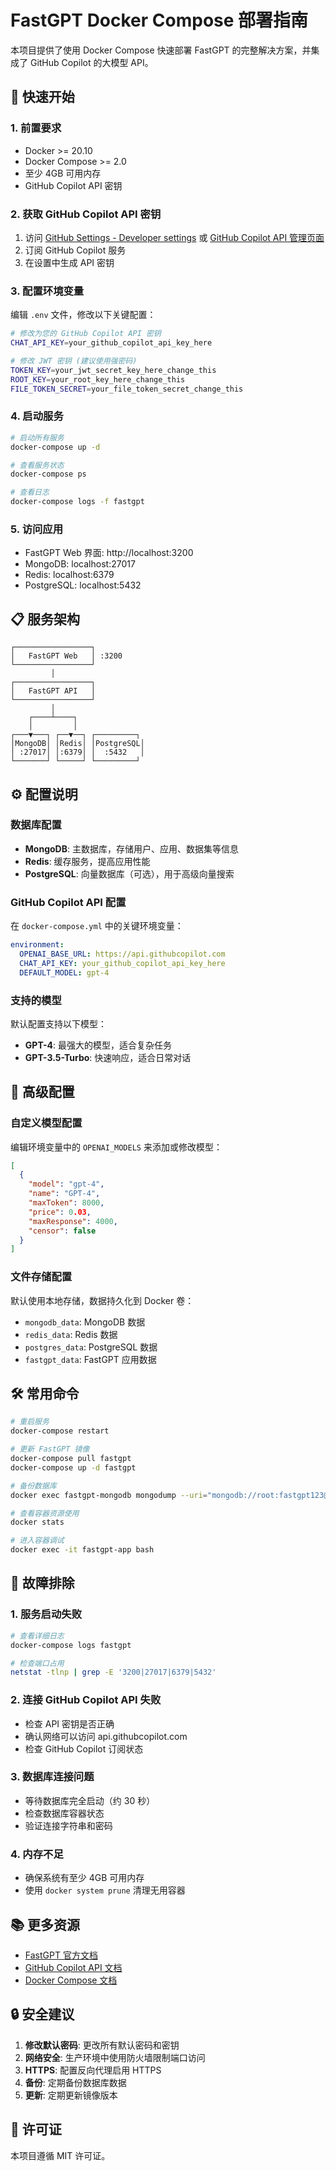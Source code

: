 # FastGPT Docker Compose 部署指南

本项目提供了使用 Docker Compose 快速部署 FastGPT 的完整解决方案，并集成了 GitHub Copilot 的大模型 API。

## 🚀 快速开始

### 1. 前置要求

- Docker >= 20.10
- Docker Compose >= 2.0
- 至少 4GB 可用内存
- GitHub Copilot API 密钥

### 2. 获取 GitHub Copilot API 密钥

1. 访问 [GitHub Settings - Developer settings](https://github.com/settings/tokens) 或 [GitHub Copilot API 管理页面](https://github.com/settings/copilot)
2. 订阅 GitHub Copilot 服务
3. 在设置中生成 API 密钥

### 3. 配置环境变量

编辑 `.env` 文件，修改以下关键配置：

```bash
# 修改为您的 GitHub Copilot API 密钥
CHAT_API_KEY=your_github_copilot_api_key_here

# 修改 JWT 密钥 (建议使用强密码)
TOKEN_KEY=your_jwt_secret_key_here_change_this
ROOT_KEY=your_root_key_here_change_this
FILE_TOKEN_SECRET=your_file_token_secret_change_this
```

### 4. 启动服务

```bash
# 启动所有服务
docker-compose up -d

# 查看服务状态
docker-compose ps

# 查看日志
docker-compose logs -f fastgpt
```

### 5. 访问应用

- FastGPT Web 界面: http://localhost:3200
- MongoDB: localhost:27017
- Redis: localhost:6379
- PostgreSQL: localhost:5432

## 📋 服务架构

```
┌─────────────────┐
│   FastGPT Web   │ :3200
└─────────────────┘
         │
┌─────────────────┐
│   FastGPT API   │
└─────────────────┘
         │
    ┌────┴────┐
    │         │
┌───▼───┐ ┌──▼──┐ ┌─────────┐
│MongoDB│ │Redis│ │PostgreSQL│
│ :27017│ │:6379│ │  :5432   │
└───────┘ └─────┘ └─────────┘
```

## ⚙️ 配置说明

### 数据库配置

- **MongoDB**: 主数据库，存储用户、应用、数据集等信息
- **Redis**: 缓存服务，提高应用性能
- **PostgreSQL**: 向量数据库（可选），用于高级向量搜索

### GitHub Copilot API 配置

在 `docker-compose.yml` 中的关键环境变量：

```yaml
environment:
  OPENAI_BASE_URL: https://api.githubcopilot.com
  CHAT_API_KEY: your_github_copilot_api_key_here
  DEFAULT_MODEL: gpt-4
```

### 支持的模型

默认配置支持以下模型：

- **GPT-4**: 最强大的模型，适合复杂任务
- **GPT-3.5-Turbo**: 快速响应，适合日常对话

## 🔧 高级配置

### 自定义模型配置

编辑环境变量中的 `OPENAI_MODELS` 来添加或修改模型：

```json
[
  {
    "model": "gpt-4",
    "name": "GPT-4",
    "maxToken": 8000,
    "price": 0.03,
    "maxResponse": 4000,
    "censor": false
  }
]
```

### 文件存储配置

默认使用本地存储，数据持久化到 Docker 卷：

- `mongodb_data`: MongoDB 数据
- `redis_data`: Redis 数据
- `postgres_data`: PostgreSQL 数据
- `fastgpt_data`: FastGPT 应用数据

## 🛠️ 常用命令

```bash
# 重启服务
docker-compose restart

# 更新 FastGPT 镜像
docker-compose pull fastgpt
docker-compose up -d fastgpt

# 备份数据库
docker exec fastgpt-mongodb mongodump --uri="mongodb://root:fastgpt123@localhost:27017/fastgpt?authSource=admin" --out=/tmp/backup

# 查看容器资源使用
docker stats

# 进入容器调试
docker exec -it fastgpt-app bash
```

## 🐛 故障排除

### 1. 服务启动失败

```bash
# 查看详细日志
docker-compose logs fastgpt

# 检查端口占用
netstat -tlnp | grep -E '3200|27017|6379|5432'
```

### 2. 连接 GitHub Copilot API 失败

- 检查 API 密钥是否正确
- 确认网络可以访问 api.githubcopilot.com
- 检查 GitHub Copilot 订阅状态

### 3. 数据库连接问题

- 等待数据库完全启动（约 30 秒）
- 检查数据库容器状态
- 验证连接字符串和密码

### 4. 内存不足

- 确保系统有至少 4GB 可用内存
- 使用 `docker system prune` 清理无用容器

## 📚 更多资源

- [FastGPT 官方文档](https://doc.fastgpt.in/)
- [GitHub Copilot API 文档](https://docs.github.com/en/copilot)
- [Docker Compose 文档](https://docs.docker.com/compose/)

## 🔒 安全建议

1. **修改默认密码**: 更改所有默认密码和密钥
2. **网络安全**: 生产环境中使用防火墙限制端口访问
3. **HTTPS**: 配置反向代理启用 HTTPS
4. **备份**: 定期备份数据库数据
5. **更新**: 定期更新镜像版本

## 📝 许可证

本项目遵循 MIT 许可证。
